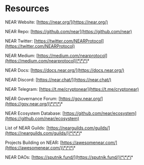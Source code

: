 # Resources

NEAR Website: [https://near.org/](https://near.org/)

NEAR Repo: [https://github.com/near](https://github.com/near)

NEAR Twitter: [https://twitter.com/NEARProtocol](https://twitter.com/NEARProtocol)

NEAR Medium: [https://medium.com/nearprotocol](https://medium.com/nearprotocol)\*\*\*\*

NEAR Docs: [https://docs.near.org/](https://docs.near.org/)

NEAR Discord: [https://near.chat/](https://near.chat/)

NEAR Telegram: [https://t.me/cryptonear](https://t.me/cryptonear)

NEAR Governance Forum: [https://gov.near.org/](https://gov.near.org/)\*\*\*\*

NEAR Ecosystem Database: [https://github.com/near/ecosystem](https://github.com/near/ecosystem)

List of NEAR Guilds: [https://nearguilds.com/guilds/](https://nearguilds.com/guilds/)\*\*\*\*

Projects Building on NEAR: [https://awesomenear.com/](https://awesomenear.com/)\*\*\*\*

NEAR DAOs: [https://sputnik.fund/](https://sputnik.fund/)\*\*\*\*

